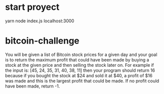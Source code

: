 # start proyect

yarn
node index.js
localhost:3000

# bitcoin-challenge

You will be given a list of Bitcoin stock prices for a given day and your goal is to return the maximum profit that could have been made by buying a stock at the given price and then selling the stock later on. For example if the input is: [45, 24, 35, 31, 40, 38, 11] then your program should return 16 because if you bought the stock at $24 and sold it at $40, a profit of $16 was made and this is the largest profit that could be made. If no profit could have been made, return -1.
